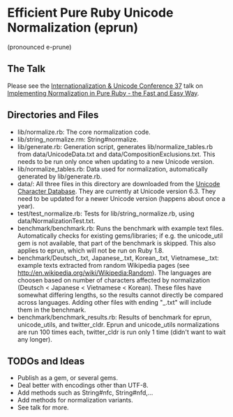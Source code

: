 Efficient Pure Ruby Unicode Normalization (eprun)
=================================================

(pronounced e-prune)

The Talk
--------

Please see the
[Internationalization & Unicode Conference 37](http://www.unicodeconference.org/)
talk on
[Implementing Normalization in Pure Ruby - the Fast and Easy Way](http://www.sw.it.aoyama.ac.jp/2013/pub/RubyNorm/).

Directories and Files
---------------------

*   lib/normalize.rb: The core normalization code.
*   lib/string_normalize.rm: String#normalize.
*   lib/generate.rb: Generation script, generates lib/normalize_tables.rb
    from data/UnicodeData.txt and data/CompositionExclusions.txt.
    This needs to be run only once when updating to a new Unicode version.
*   lib/normalize_tables.rb: Data used for normalization,
    automatically generated by lib/generate.rb.
*   data/: All three files in this directory are downloaded from the
    [Unicode Character Database](http://www.unicode.org/Public/UCD/latest/ucd/).
    They are currently at Unicode version 6.3. They need to be updated for
    a newer Unicode version (happens about once a year).
*   test/test_normalize.rb: Tests for lib/string_normalize.rb,
    using data/NormalizationTest.txt.
*   benchmark/benchmark.rb: Runs the benchmark with example text files.
    Automatically checks for existing gems/libraries; if e.g. the unicode_util
    gem is not available, that part of the benchmark is skipped.
    This also applies to eprun, which will not be run on Ruby 1.8.
*   benchmark/Deutsch_.txt, Japanese_.txt, Korean_.txt, Vietnamese_.txt:
    example texts extracted from random Wikipedia pages
    (see http://en.wikipedia.org/wiki/Wikipedia:Random).
    The languages are choosen based on number of characters affected
    by normalization (Deutsch < Japanese < Vietnamese < Korean).
    These files have somewhat differing lengths,
    so the results cannot directly be compared across languages.
    Adding other files with ending "_.txt" will include them in
    the benchmark.
*   benchmark/benchmark_results.rb:
    Results of benchmark for eprun, unicode_utils, and twitter_cldr.
    Eprun and unicode_utils normalizations are run 100 times each,
    twitter_cldr is run only 1 time (didn't want to wait any longer).

TODOs and Ideas
---------------
*   Publish as a gem, or several gems.
*   Deal better with encodings other than UTF-8.
*   Add methods such as String#nfc, String#nfd,...
*   Add methods for normalization variants.
*   See talk for more.
